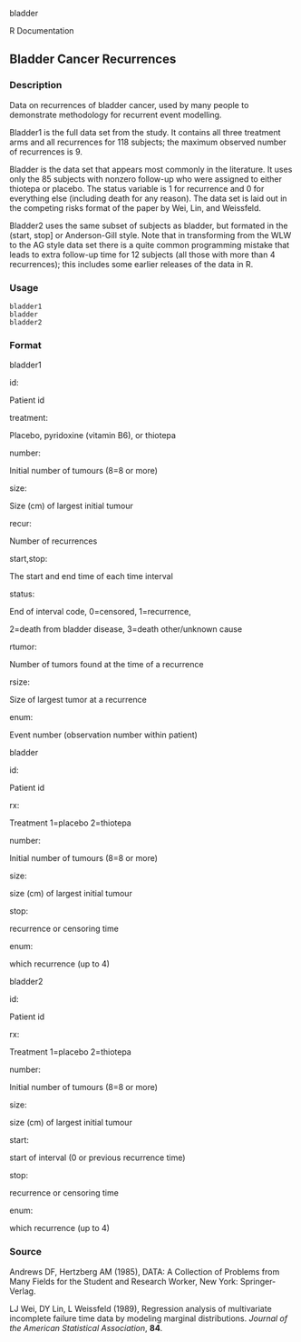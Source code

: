 bladder

R Documentation

## Bladder Cancer Recurrences

### Description

Data on recurrences of bladder cancer, used by many people to demonstrate
methodology for recurrent event modelling.

Bladder1 is the full data set from the study. It contains all three treatment
arms and all recurrences for 118 subjects; the maximum observed number of
recurrences is 9.

Bladder is the data set that appears most commonly in the literature. It uses
only the 85 subjects with nonzero follow-up who were assigned to either
thiotepa or placebo. The status variable is 1 for recurrence and 0 for
everything else (including death for any reason). The data set is laid out in
the competing risks format of the paper by Wei, Lin, and Weissfeld.

Bladder2 uses the same subset of subjects as bladder, but formated in the
(start, stop] or Anderson-Gill style. Note that in transforming from the WLW
to the AG style data set there is a quite common programming mistake that
leads to extra follow-up time for 12 subjects (all those with more than 4
recurrences); this includes some earlier releases of the data in R.

### Usage

    
    bladder1
    bladder
    bladder2

### Format

bladder1

id:

Patient id

treatment:

Placebo, pyridoxine (vitamin B6), or thiotepa

number:

Initial number of tumours (8=8 or more)

size:

Size (cm) of largest initial tumour

recur:

Number of recurrences

start,stop:

The start and end time of each time interval

status:

End of interval code, 0=censored, 1=recurrence,

2=death from bladder disease, 3=death other/unknown cause

rtumor:

Number of tumors found at the time of a recurrence

rsize:

Size of largest tumor at a recurrence

enum:

Event number (observation number within patient)

bladder

id:

Patient id

rx:

Treatment 1=placebo 2=thiotepa

number:

Initial number of tumours (8=8 or more)

size:

size (cm) of largest initial tumour

stop:

recurrence or censoring time

enum:

which recurrence (up to 4)

bladder2

id:

Patient id

rx:

Treatment 1=placebo 2=thiotepa

number:

Initial number of tumours (8=8 or more)

size:

size (cm) of largest initial tumour

start:

start of interval (0 or previous recurrence time)

stop:

recurrence or censoring time

enum:

which recurrence (up to 4)

### Source

Andrews DF, Hertzberg AM (1985), DATA: A Collection of Problems from Many
Fields for the Student and Research Worker, New York: Springer-Verlag.

LJ Wei, DY Lin, L Weissfeld (1989), Regression analysis of multivariate
incomplete failure time data by modeling marginal distributions. _Journal of
the American Statistical Association_, **84**.

